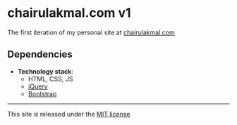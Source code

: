 # chairulakmal.com v1

The first iteration of my personal site at [chairulakmal.com](https://chairulakmal.com/)

## Dependencies

  - **Technology stack**:
    - HTML, CSS, JS
    - [jQuery](https://jquery.com/)
    - [Bootstrap](https://getbootstrap.com/)

----
This site is released under the [MIT license](LICENSE)
